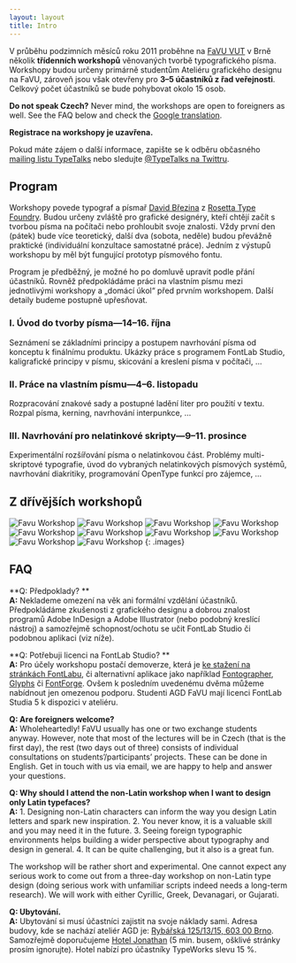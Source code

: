 ```yaml
---
layout: layout
title: Intro
---
```


V průběhu podzimních měsíců roku 2011 proběhne na [FaVU VUT](http://www.ffa.vutbr.cz/) v Brně několik **třídenních workshopů** věnovaných tvorbě typografického písma. Workshopy budou určeny primárně studentům Ateliéru grafického designu na FaVU, zároveň jsou však otevřeny pro **3–5 účastníků z řad veřejnosti**. Celkový počet účastníků se bude pohybovat okolo 15 osob.

**Do not speak Czech?** Never mind, the workshops are open to foreigners as well. See the FAQ below and check the [Google translation](http://translate.google.com/translate?js=n&prev=_t&hl=cs&ie=UTF-8&layout=2&eotf=1&sl=cs&tl=en&u=http%3A%2F%2Ftypeworks.org&act=url).

**Registrace na workshopy je uzavřena.**

Pokud máte zájem o další informace, zapište se k odběru občasného [mailing listu TypeTalks](http://typetalks.org/Subscribe.html) nebo sledujte [@TypeTalks na Twittru](http://twitter.com/typetalks).

## Program

Workshopy povede typograf a písmař [David Březina](http://davi.cz) z [Rosetta Type Foundry](http://rosettatype.com). Budou určeny zvláště pro grafické designéry, kteří chtějí začít s tvorbou písma na počítači nebo prohloubit svoje znalosti. Vždy první den (pátek) bude více teoretický, další dva (sobota, neděle) budou převážně praktické (individuální konzultace samostatné práce). Jedním z výstupů workshopu by měl být fungující prototyp písmového fontu.

Program je předběžný, je možné ho po domluvě upravit podle přání účastníků. Rovněž předpokládáme práci na vlastním písmu mezi jednotlivými workshopy a „domácí úkol“ před prvním workshopem. Další detaily budeme postupně upřesňovat.

### I. Úvod do tvorby písma—14–16. října

Seznámení se základními principy a postupem navrhování písma od konceptu k finálnímu produktu. Ukázky práce s programem FontLab Studio, kaligrafické principy v písmu, skicování a kreslení písma v počítači, …

### II. Práce na vlastním písmu—4–6. listopadu ###

Rozpracování znakové sady a postupné ladění liter pro použití v textu. Rozpal písma, kerning, navrhování interpunkce, …

### III. Navrhování pro nelatinkové skripty—9–11. prosince

Experimentální rozšířování písma o nelatinkovou část. Problémy multi-skriptové typografie, úvod do vybraných nelatinkových písmových systémů, navrhování diakritiky, programování OpenType funkcí pro zájemce, …


## Z dřívějších workshopů

![Favu Workshop](images/previous-workshops/works_1.png)
![Favu Workshop](images/previous-workshops/works_2.png)
![Favu Workshop](images/previous-workshops/works_3.png)
![Favu Workshop](images/previous-workshops/people_1.png)
![Favu Workshop](images/previous-workshops/people_2.png)
![Favu Workshop](images/previous-workshops/people_3.png)
![Favu Workshop](images/previous-workshops/works_4.png)
![Favu Workshop](images/previous-workshops/works_5.png)
![Favu Workshop](images/previous-workshops/people_4.png)
![Favu Workshop](images/previous-workshops/people_5.png)
{: .images}


## FAQ

**Q: Předpoklady?  **  
**A:** Neklademe omezení na věk ani formální vzdělání účastníků. Předpokládáme zkušenosti z grafického designu a dobrou znalost programů Adobe InDesign a Adobe Illustrator (nebo podobný kreslící nástroj) a samozřejmě schopnost/ochotu se učit FontLab Studio či podobnou aplikaci (viz níže).

**Q: Potřebuji licenci na FontLab Studio?  **  
**A:** Pro účely workshopu postačí demoverze, která je [ke stažení na stránkách FontLabu](http://www.fontlab.com/font-editor/fontlab-studio/), či alternativní aplikace jako například [Fontographer](http://www.fontlab.com/font-editor/fontographer/), [Glyphs](http://glyphsapp.com/) či [FontForge](http://fontforge.sourceforge.net/). Ovšem k posledním uvedenému dvěma můžeme nabídnout jen omezenou podporu. Studenti AGD FaVU mají licenci FontLab Studia 5 k dispozici v ateliéru.

**Q: Are foreigners welcome?**  
**A:** Wholeheartedly! FaVU usually has one or two exchange students anyway. However, note that most of the lectures will be in Czech (that is the first day), the rest (two days out of three) consists of individual consultations on students’/participants’ projects. These can be done in English. Get in touch with us via email, we are happy to help and answer your questions.

**Q: Why should I attend the non-Latin workshop when I want to design only Latin typefaces?**  
**A:** 1. Designing non-Latin characters can inform the way you design Latin letters and spark new inspiration. 2. You never know, it is a valuable skill and you may need it in the future. 3. Seeing foreign typographic environments helps building a wider perspective about typography and design in general. 4. It can be quite challenging, but it also is a great fun.

The workshop will be rather short and experimental. One cannot expect any serious work to come out from a three-day workshop on non-Latin type design (doing serious work with unfamiliar scripts indeed needs a long-term research). We will work with either Cyrillic, Greek, Devanagari, or Gujarati.

**Q: Ubytování.**  
**A:** Ubytování si musí účastníci zajistit na svoje náklady sami. Adresa budovy, kde se nachází ateliér AGD je: [Rybářská 125/13/15, 603 00 Brno](http://maps.google.cz/maps?q=Ryb%C3%A1%C5%99sk%C3%A1+125%2F13%2F15,+603+00+Brno&hl=cs&ie=UTF8&sll=49.930008,15.369873&sspn=5.707778,9.854736&brcurrent=5,0,0&t=h&z=16). Samozřejmě doporučujeme [Hotel Jonathan](http://www.hoteljonathan.cz) (5 min. busem, ošklivé stránky prosím ignorujte). Hotel nabízí pro účastníky TypeWorks slevu 15 %.